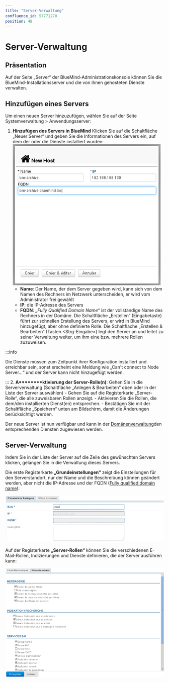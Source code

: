 ```yaml
---
title: "Server-Verwaltung"
confluence_id: 57771270
position: 48
---
```

# Server-Verwaltung


## Präsentation

Auf der Seite „Server“ der BlueMind-Administrationskonsole können Sie die BlueMind-Installationsserver und die von ihnen gehosteten Dienste verwalten.


## Hinzufügen eines Servers

Um einen neuen Server hinzuzufügen, wählen Sie auf der Seite Systemverwaltung > Anwendungsserver:

1. ****Hinzufügen des Servers in BlueMind**** Klicken Sie auf die Schaltfläche „Neuer Server“ und geben Sie die Informationen des Servers ein, auf dem der oder die Dienste installiert wurden:![](../../attachments/57771329/58592755.png)
    - **Name**: Der Name, der dem Server gegeben wird, kann sich von dem Namen des Rechners im Netzwerk unterscheiden, er wird vom Administrator frei gewählt
    - **IP**: die IP-Adresse des Servers
    - **FQDN**: *„Fully Qualified Domain Name“* ist der vollständige Name des Rechners in der Domäne.
Die Schaltfläche „Erstellen“ (Eingabetaste) führt zur schnellen Erstellung des Servers, er wird in BlueMind hinzugefügt, aber ohne definierte Rolle. Die Schaltfläche „Erstellen & Bearbeiten“ (Tasten &lt;Strg-Eingabe>) legt den Server an und leitet zu seiner Verwaltung weiter, um ihm eine bzw. mehrere Rollen zuzuweisen.


:::info

Die Dienste müssen zum Zeitpunkt ihrer Konfiguration installiert und erreichbar sein, sonst erscheint eine Meldung wie „Can't connect to Node Server...“ und der Server kann nicht hinzugefügt werden.

:::
2. ****A********ktivierung der Server-Rolle(n)****: Gehen Sie in die Serververwaltung (Schaltfläche „Anlegen & Bearbeiten“ oben oder in der Liste der Server auswählen)
    - Gehen Sie auf die Registerkarte „Server-Rolle“, die alle zuweisbaren Rollen anzeigt.
    - Aktivieren Sie die Rollen, die dem/den installierten Dienst(en) entsprechen.
    - Bestätigen Sie mit der Schaltfläche „Speichern“ unten am Bildschirm, damit die Änderungen berücksichtigt werden. 


Der neue Server ist nun verfügbar und kann in der [Domänenverwaltung](/Guide_de_l_administrateur/Présentation_du_produit/Messagerie_multi_domaines/)den entsprechenden Diensten zugewiesen werden.

## Server-Verwaltung

Indem Sie in der Liste der Server auf die Zeile des gewünschten Servers klicken, gelangen Sie in die Verwaltung dieses Servers.

Die erste Registerkarte **„Grundeinstellungen“** zeigt die Einstellungen für den Serverstandort, nur der Name und die Beschreibung können geändert werden, aber nicht die IP-Adresse und der FQDN ([Fully qualified domain name](http://fr.wikipedia.org/wiki/Fully_qualified_domain_name)):

![](../../attachments/57771270/57771274.png)

Auf der Registerkarte **„Server-Rollen“** können Sie die verschiedenen E-Mail-Rollen, Indizierungen und Dienste definieren, die der Server ausführen kann:

![](../../attachments/57771270/57771272.png)


